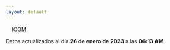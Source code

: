 ```yaml
---
layout: default
---
```

<a href="planes/ICOM/" style="padding: 1rem;">ICOM</a>
<p class_="text-center text-muted">Datos actualizados al día <b>26 de enero de 2023</b> a las <b>06:13 AM</b></p>